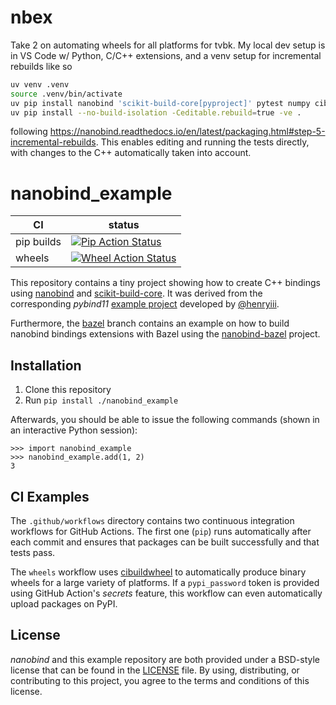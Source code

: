nbex
====

Take 2 on automating wheels for all platforms for tvbk.  My local dev setup is
in VS Code w/ Python, C/C++ extensions, and a venv setup for incremental rebuilds like so
```bash
uv venv .venv
source .venv/bin/activate
uv pip install nanobind 'scikit-build-core[pyproject]' pytest numpy cibuildwheel
uv pip install --no-build-isolation -Ceditable.rebuild=true -ve .
```
following https://nanobind.readthedocs.io/en/latest/packaging.html#step-5-incremental-rebuilds.
This enables editing and running the tests directly, with changes to the C++ automatically
taken into account.


nanobind_example
================

|      CI              | status |
|----------------------|--------|
| pip builds           | [![Pip Action Status][actions-pip-badge]][actions-pip-link] |
| wheels               | [![Wheel Action Status][actions-wheels-badge]][actions-wheels-link] |

[actions-pip-link]:        https://github.com/wjakob/nanobind_example/actions?query=workflow%3APip
[actions-pip-badge]:       https://github.com/wjakob/nanobind_example/workflows/Pip/badge.svg
[actions-wheels-link]:     https://github.com/wjakob/nanobind_example/actions?query=workflow%3AWheels
[actions-wheels-badge]:    https://github.com/wjakob/nanobind_example/workflows/Wheels/badge.svg


This repository contains a tiny project showing how to create C++ bindings
using [nanobind](https://github.com/wjakob/nanobind) and
[scikit-build-core](https://scikit-build-core.readthedocs.io/en/latest/index.html). It
was derived from the corresponding _pybind11_ [example
project](https://github.com/pybind/scikit_build_example/) developed by
[@henryiii](https://github.com/henryiii).

Furthermore, the [bazel](https://github.com/wjakob/nanobind_example/tree/bazel) branch contains an example
on how to build nanobind bindings extensions with Bazel using the [nanobind-bazel](https://github.com/nicholasjng/nanobind-bazel/) project.

Installation
------------

1. Clone this repository
2. Run `pip install ./nanobind_example`

Afterwards, you should be able to issue the following commands (shown in an
interactive Python session):

```pycon
>>> import nanobind_example
>>> nanobind_example.add(1, 2)
3
```

CI Examples
-----------

The `.github/workflows` directory contains two continuous integration workflows
for GitHub Actions. The first one (`pip`) runs automatically after each commit
and ensures that packages can be built successfully and that tests pass.

The `wheels` workflow uses
[cibuildwheel](https://cibuildwheel.readthedocs.io/en/stable/) to automatically
produce binary wheels for a large variety of platforms. If a `pypi_password`
token is provided using GitHub Action's _secrets_ feature, this workflow can
even automatically upload packages on PyPI.


License
-------

_nanobind_ and this example repository are both provided under a BSD-style
license that can be found in the [LICENSE](./LICENSE) file. By using,
distributing, or contributing to this project, you agree to the terms and
conditions of this license.
